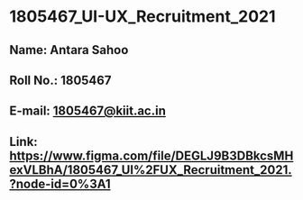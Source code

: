 # 1805467_UI-UX_Recruitment_2021

## Name: Antara Sahoo
## Roll No.: 1805467
## E-mail: 1805467@kiit.ac.in

## Link: https://www.figma.com/file/DEGLJ9B3DBkcsMHexVLBhA/1805467_UI%2FUX_Recruitment_2021.?node-id=0%3A1
